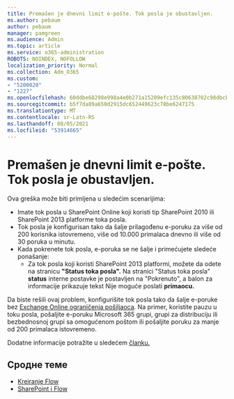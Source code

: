 ```yaml
---
title: Premašen je dnevni limit e-pošte. Tok posla je obustavljen.
ms.author: pebaum
author: pebaum
manager: pamgreen
ms.audience: Admin
ms.topic: article
ms.service: o365-administration
ROBOTS: NOINDEX, NOFOLLOW
localization_priority: Normal
ms.collection: Adm_O365
ms.custom:
- "5200020"
- "1227"
ms.openlocfilehash: 60ddbe68298e998a4e0b271a15209efc135c80638702c98dbcb3e0b2f1554860
ms.sourcegitcommit: b5f7da89a650d2915dc652449623c78be6247175
ms.translationtype: MT
ms.contentlocale: sr-Latn-RS
ms.lasthandoff: 08/05/2021
ms.locfileid: "53914665"
---
```

# <a name="daily-email-limit-exceeded-workflow-is-suspended"></a>Premašen je dnevni limit e-pošte. Tok posla je obustavljen.

Ova greška može biti primljena u sledećim scenarijima:

- Imate tok posla u SharePoint Online koji koristi tip SharePoint 2010 ili SharePoint 2013 platforme toka posla.
- Tok posla je konfigurisan tako da šalje prilagođenu e-poruku za više od 200 korisnika istovremeno, više od 10.000 primalaca dnevno ili više od 30 poruka u minutu.
- Kada pokrenete tok posla, e-poruka se ne šalje i primećujete sledeće ponašanje:
    - Za tok posla koji koristi SharePoint 2013 platformi, možete da odete na stranicu **"Status toka posla".** Na stranici "Status toka posla" **status** interne postavke je postavljen na "Pokrenuto", a balon za informacije prikazuje tekst Nije moguće poslati **primaocu.**

Da biste rešili ovaj problem, konfigurišite tok posla tako da šalje e-poruke bez [Exchange Online ograničenja pošiljaoca](https://docs.microsoft.com/office365/servicedescriptions/exchange-online-service-description/exchange-online-limits#recipientlimits). Na primer, koristite pauzu u toku posla, pošaljite e-poruku Microsoft 365 grupi, grupi za distribuciju ili bezbednosnoj grupi sa omogućenom poštom ili pošaljite poruku za manje od 200 primalaca istovremeno.


Dodatne informacije potražite u sledećem [članku.](https://support.microsoft.com/help/3150442/daily-email-limit-has-exceeded-and-your-workflow-has-been-suspended-or)

## <a name="related-topics"></a>Сродне теме
- [Kreiranje Flow](https://support.office.com/article/Create-a-flow-for-a-list-or-library-in-SharePoint-Online-or-OneDrive-for-Business-a9c3e03b-0654-46af-a254-20252e580d01) 
- [SharePoint i Flow](https://flow.microsoft.com/blog/sharepoint-and-flow/) 